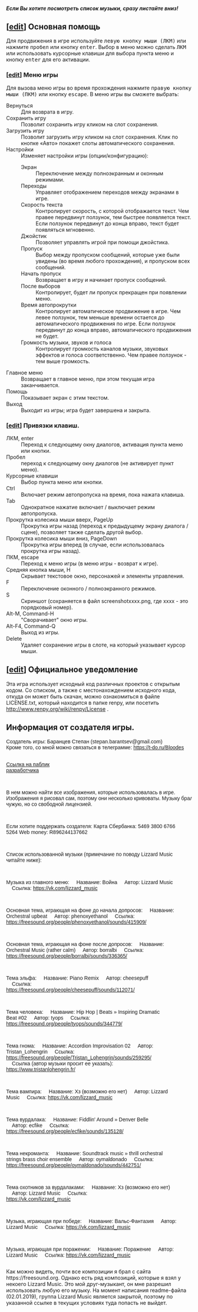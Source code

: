 <html>
<head>
    <meta charset="utf-8" />
<title>README</title>
<style>

BODY {
background: #fff;
color: #444;
padding-left: 20%;
padding-top: 1em;
padding-bottom: 1em;
padding-right: 20%;
font-family: sans-serif;
line-height: 1.6em;
}

DT {
font-weight: bold;
margin-top: .33em;
}

H2 {
color: #000;
margin-left: -2.5em;
}

H3 {
color: #000;
margin-left: -1.5em;
}

.editsection {
display: none;
}

</style>
</head>
<body>

<div id="renpy_help"></div>



<h5>Если Вы хотите посмотреть список музыки, сразу листайте вниз!</h5>
<p><a name="Basic_Help" id="Basic_Help"></a></p> 
<h2><span class="editsection">[<a href="/w/index.php?title=renpy/Help&amp;action=edit&amp;section=1" title="Edit section: Basic Help">edit</a>]</span> <span class="mw-headline">Основная помощь</span></h2> 
<p>Для продвижения в игре используйте <tt>левую кнопку мыши (ЛКМ)</tt> или нажмите <tt>пробел</tt> или кнопку <tt>enter</tt>. Выбор в меню можно сделать <tt>ЛКМ</tt> или использовать курсорные клавиши для выбора пункта меню и кнопку <tt>enter</tt> для его активации.</p> 
<p><a name="Game_Menu" id="Game_Menu"></a></p> 
<h3><span class="editsection">[<a href="/w/index.php?title=renpy/Help&amp;action=edit&amp;section=2" title="Edit section: Game Menu">edit</a>]</span> <span class="mw-headline">Меню игры</span></h3> 
<p>Для вызова меню игры во время прохождения нажмите <tt>правую кнопку мыши (ПКМ)</tt> или кнопку <tt>escape</tt>. В меню игры вы сможете выбрать:</p> 
<dl> 
<dt>Вернуться</dt> 
<dd>Для возврата в игру.</dd> 
<dt>Сохранить игру</dt> 
<dd>Позволит сохранить игру кликом на слот сохранения.</dd> 
<dt>Загрузить игру</dt> 
<dd>Позволит загрузить игру кликом на слот сохранения. Клик по кнопке «Авто» покажет слоты автоматического сохранения.</dd> 
<dt>Настройки</dt> 
<dd>Изменяет настройки игры (опции/конфигурацию):
<dl> 
<dt>Экран</dt> 
<dd>Переключение между полноэкранным и оконным режимами.</dd> 
<dt>Переходы</dt> 
<dd>Управляет отображением переходов между экранами в игре.</dd> 
<dt>Скорость текста</dt> 
<dd>Контролирует скорость, с которой отображается текст. Чем правее передвинут ползунок, тем быстрее появляется текст. Если ползунок передвинут до конца вправо, текст будет появляться мгновенно.</dd> 
<dt>Джойстик</dt> 
<dd>Позволяет управлять игрой при помощи джойстика.</dd> 
<dt>Пропуск</dt> 
<dd>Выбор между пропуском сообщений, которые уже были увидены (во время любого прохождения), и пропуском всех сообщений.</dd> 
<dt>Начать пропуск</dt> 
<dd>Возвращает в игру и начинает пропуск сообщений.</dd> 
<dt>После выборов</dt> 
<dd>Контролирует, будет ли пропуск прекращен при появлении меню.</dd> 
<dt>Время автопрокрутки</dt> 
<dd>Контролирует автоматическое продвижение в игре. Чем левее ползунок, тем меньше времени остается до автоматического продвижения по игре. Если ползунок передвинут до конца вправо, автоматического продвижения не будет.</dd> 
<dt>Громкость музыки, звуков и голоса</dt> 
<dd>Контролирует громкость каналов музыки, звуковых эффектов и голоса соответственно. Чем правее ползунок - тем выше громкость.</dd> 
</dl> 
</dd> 
</dl> 
<dl> 
<dt>Главное меню</dt> 
<dd>Возвращает в главное меню, при этом текущая игра заканчивается.</dd> 
<dt>Помощь</dt> 
<dd>Показывает экран с этим текстом.</dd> 
<dt>Выход</dt> 
<dd>Выходит из игры; игра будет завершена и закрыта.</dd> 
</dl> 
<p><a name="Key_and_Mouse_Bindings" id="Key_and_Mouse_Bindings"></a></p> 
<h3><span class="editsection">[<a href="/w/index.php?title=renpy/Help&amp;action=edit&amp;section=3" title="Edit section: Key and Mouse Bindings">edit</a>]</span> <span class="mw-headline">Привязки клавиш.</span></h3> 
<dl> 
<dt>ЛКМ, enter</dt> 
<dd>Переход к следующему окну диалогов, активация пункта меню или кнопки.</dd> 
<dt>Пробел</dt> 
<dd>переход к следующему окну диалогов (не активирует пункт меню).</dd> 
<dt>Курсорные клавиши</dt> 
<dd>Выбор пункта меню или кнопки.</dd> 
<dt>Ctrl</dt> 
<dd>Включает режим автопропуска на время, пока нажата клавиша.</dd> 
<dt>Tab</dt> 
<dd>Однократное нажатие включает / выключает режим автопропуска.</dd> 
<dt>Прокрутка колесика мыши вверх, PageUp</dt> 
<dd>Прокрутка игры назад (переход к предыдущему экрану диалога / сцене), позволяет также сделать другой выбор.</dd> 
<dt>Прокрутка колесика мыши вниз, PageDown</dt> 
<dd>Прокрутка игры вперед (в случае, если использовалась прокрутка игры назад).</dd> 
<dt>ПКМ, escape</dt> 
<dd>Переход к меню игры (в меню игры - возврат к игре).</dd> 
<dt>Средняя кнопка мыши, H</dt> 
<dd>Скрывает текстовое окно, персонажей и элементы управления.</dd> 
<dt>F</dt> 
<dd>Переключение оконного / полноэкранного режимов.</dd> 
<dt>S</dt> 
<dd>Скриншот (сохраняется в файл screenshotxxxx.png, где xxxx - это порядковый номер).</dd> 
<dt>Alt-M, Command-H</dt> 
<dd>"Сворачивает" окно игры.</dd> 
<dt>Alt-F4, Command-Q</dt> 
<dd>Выход из игры.</dd> 
<dt>Delete</dt> 
<dd>Удаляет сохранение игры в слоте, на который указывает курсор мыши.</dd> 
</dl> 
<p><a name="Legal_Notice" id="Legal_Notice"></a></p> 
<h2><span class="editsection">[<a href="/w/index.php?title=renpy/Help&amp;action=edit&amp;section=4" title="Edit section: Legal Notice">edit</a>]</span> <span class="mw-headline">Официальное уведомление</span></h2> 
<p>Эта игра использует исходный код различных проектов с открытым кодом. Со списком, а также с местонахождением исходного кода, откуда он может быть скачан, можно ознакомиться в файле LICENSE.txt, который находится в папке renpy, или посетить <a href="http://www.renpy.org/wiki/renpy/License" class="external free" title="http://www.renpy.org/wiki/renpy/License" rel="nofollow">http://www.renpy.org/wiki/renpy/License</a> .</p> 
<h2><span class="mw-headline">Информация от создателя игры.</span></h2> 
<pre  style="font-family: Verdana, Arial, Helvetica, sans-serif;">
Создатель игры: Баранцев Степан (stepan.barantsev@gmail.com)
Кроме того, со мной можно связаться в телеграмме: <a href=https://t-do.ru/Bloodes>https://t-do.ru/Bloodes</a>

<a href=https://vk.com/public173190076>Ссылка на паблик разработчика</a>

В нем можно найти все изображения, которые использовалась в игре.
Изображения я рисовал сам, поэтому они несколько кривоваты. Музыку брал чужую, но со свободной лицензией.
                
Если хотите поддержать создателя:
    Карта Сбербанка: 5469 3800 6766 5264
    Web money: R896244137662
	
Список использованной музыки (примечание по поводу Lizzard Music читайте ниже):
	
Музыка из главного меню: 
	&nbsp;&nbsp;&nbsp;&nbsp;Название: Война
	&nbsp;&nbsp;&nbsp;&nbsp;Автор: Lizzard Music
	&nbsp;&nbsp;&nbsp;&nbsp;Cсылка: <a href=https://vk.com/lizzard_music>https://vk.com/lizzard_music</a> 
	
Основная тема, играющая на фоне до начала допросов: 
		&nbsp;&nbsp;&nbsp;&nbsp;Название: Orchestral upbeat
		&nbsp;&nbsp;&nbsp;&nbsp;Автор: phenoxyethanol
		&nbsp;&nbsp;&nbsp;&nbsp;Cсылка: <a href=https://freesound.org/people/phenoxyethanol/sounds/415909/>https://freesound.org/people/phenoxyethanol/sounds/415909/</a> 
	
Основная тема, играющая на фоне после допросов: 
	&nbsp;&nbsp;&nbsp;&nbsp;Название: Orchestral Music (rather calm)
	&nbsp;&nbsp;&nbsp;&nbsp;Автор: borralbi
	&nbsp;&nbsp;&nbsp;&nbsp;Cсылка: <a href=https://freesound.org/people/borralbi/sounds/336365/>https://freesound.org/people/borralbi/sounds/336365/</a> 
	
Тема эльфа:
	&nbsp;&nbsp;&nbsp;&nbsp;Название: Piano Remix 
	&nbsp;&nbsp;&nbsp;&nbsp;Автор: cheesepuff 
	&nbsp;&nbsp;&nbsp;&nbsp;Cсылка: <a href=https://freesound.org/people/cheesepuff/sounds/112071/>https://freesound.org/people/cheesepuff/sounds/112071/</a> 
	
Тема человека: 
	&nbsp;&nbsp;&nbsp;&nbsp;Название: Hip Hop | Beats » Inspiring Dramatic Beat #02
	&nbsp;&nbsp;&nbsp;&nbsp;Автор: tyops
	&nbsp;&nbsp;&nbsp;&nbsp;Cсылка: <a href=https://freesound.org/people/tyops/sounds/344779/>https://freesound.org/people/tyops/sounds/344779/</a> 
	
Тема гнома:
	&nbsp;&nbsp;&nbsp;&nbsp;Название: Accordion Improvisation 02
	&nbsp;&nbsp;&nbsp;&nbsp;Автор: Tristan_Lohengrin
	&nbsp;&nbsp;&nbsp;&nbsp;Ссылка: <a href=https://freesound.org/people/Tristan_Lohengrin/sounds/259295/>https://freesound.org/people/Tristan_Lohengrin/sounds/259295/</a>
	&nbsp;&nbsp;&nbsp;&nbsp;Cсылка (автор музыки просит ее указать): <a href=https://www.tristanlohengrin.fr/>https://www.tristanlohengrin.fr/</a>
	
Тема вампира: 
	&nbsp;&nbsp;&nbsp;&nbsp;Название: Хз (возможно его нет)
	&nbsp;&nbsp;&nbsp;&nbsp;Автор: Lizzard Music
	&nbsp;&nbsp;&nbsp;&nbsp;Cсылка: <a href=https://vk.com/lizzard_music>https://vk.com/lizzard_music</a> 
	
Тема вурдалака: 
	&nbsp;&nbsp;&nbsp;&nbsp;Название: Fiddlin' Around » Denver Belle 
	&nbsp;&nbsp;&nbsp;&nbsp;Автор: ecfike
	&nbsp;&nbsp;&nbsp;&nbsp;Cсылка: <a href=https://freesound.org/people/ecfike/sounds/135128/>https://freesound.org/people/ecfike/sounds/135128/</a> 
	
Тема некроманта: 
	&nbsp;&nbsp;&nbsp;&nbsp;Название: Soundtrack music » thrill orchestral strings brass choir ensemble
	&nbsp;&nbsp;&nbsp;&nbsp;Автор: oymaldonado
	&nbsp;&nbsp;&nbsp;&nbsp;Cсылка: <a href=https://freesound.org/people/oymaldonado/sounds/442751/>https://freesound.org/people/oymaldonado/sounds/442751/</a> 
	
Тема охотников за вурдалаками: 
	&nbsp;&nbsp;&nbsp;&nbsp;Название: Хз (возможно его нет)
	&nbsp;&nbsp;&nbsp;&nbsp;Автор: Lizzard Music
	&nbsp;&nbsp;&nbsp;&nbsp;Cсылка: <a href=https://vk.com/lizzard_music>https://vk.com/lizzard_music</a>  
	
Музыка, играющая при победе: 
	&nbsp;&nbsp;&nbsp;&nbsp;Название: Вальс-Фантазия
	&nbsp;&nbsp;&nbsp;&nbsp;Автор: Lizzard Music
	&nbsp;&nbsp;&nbsp;&nbsp;Cсылка: <a href=https://vk.com/lizzard_music>https://vk.com/lizzard_music</a>  
	
Музыка, играющая при поражении:
	&nbsp;&nbsp;&nbsp;&nbsp;Название: Поражение
	&nbsp;&nbsp;&nbsp;&nbsp;Автор: Lizzard Music
	&nbsp;&nbsp;&nbsp;&nbsp;Cсылка: <a href=https://vk.com/lizzard_music>https://vk.com/lizzard_music</a> 
</pre>
<p>
Как можно видеть, почти все композиции я брал с сайта https://freesound.org. Однако есть ряд композиций, которые я взял у некоего Lizzard Music.
Это мой друг-музыкант, он мне разрешил использовать любую его музыку. На момент написания readme-файла (02.01.2019), группа Lizzard Music является закрытой, поэтому по указанной ссылке в текущих условиях туда попасть не выйдет.
<p/>

</body>
</html>
